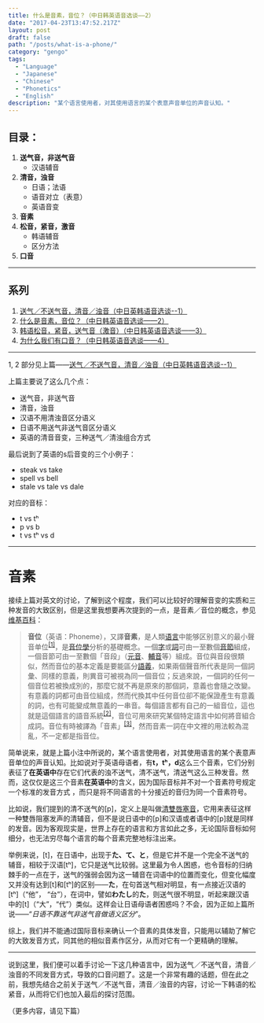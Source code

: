 ```yaml
---
title: 什么是音素，音位？（中日韩英语音选谈——2）
date: "2017-04-23T13:47:52.217Z"
layout: post
draft: false
path: "/posts/what-is-a-phone/"
category: "gengo"
tags:
  - "Language"
  - "Japanese"
  - "Chinese"
  - "Phonetics"
  - "English"
description: "某个语言使用者，对其使用语言的某个表意声音单位的声音认知。"
---
```


## 目录：

1. **送气音，非送气音**
   - 汉语辅音
2. **清音，浊音**
    - 日语；法语
    - 语音对立（表意）
    - 英语音变
3. **音素**
4. **松音，紧音，激音**
   - 韩语辅音
   - 区分方法
5. **口音**

----
## 系列
1. [送气／不送气音，清音／浊音（中日英韩语音选谈--1）](https://www.jianshu.com/p/6f5cb3d07ea7)
2. [什么是音素，音位？（中日韩英语音选谈——2）](https://www.jianshu.com/p/2665b5655ef9)
3. [韩语松音，紧音，送气音（激音）（中日韩英语音选谈——3）](https://www.jianshu.com/p/8df495fc7558)
4. [为什么我们有口音？（中日韩英语音选谈——4）](https://www.jianshu.com/p/725252c47961)

----

1, 2 部分见上篇——[送气／不送气音，清音／浊音（中日英韩语音选谈--1）](https://www.jianshu.com/p/6f5cb3d07ea7)

上篇主要说了这么几个点：
- 送气音，非送气音
- 清音，浊音
- 汉语不用清浊音区分语义
- 日语不用送气非送气音区分语义
- 英语的清音音变，三种送气／清浊组合方式

最后说到了英语的s后音变的三个小例子：
- steak vs take
- spell vs bell
- stale vs tale vs dale

对应的音标：
- t vs tʰ
- p vs b
- t vs tʰ vs d

----
# 音素

接续上篇对英文的讨论，了解到这个程度，我们可以比较好的理解音变的实质和三种发音的大致区别，但是这里我想要再次提到的一点，是音素／音位的概念，参见[维基百科](https://zh.wikipedia.org/wiki/%E9%9F%B3%E4%BD%8D)：
> **音位**（英语：Phoneme），又譯**音素**，是人類[语言](https://zh.wikipedia.org/wiki/%E8%AF%AD%E8%A8%80 "语言")中能够区别意义的最小聲音单位<sup>[[1]](https://zh.wikipedia.org/wiki/%E9%9F%B3%E4%BD%8D#cite_note-1)</sup>，是[音位學](https://zh.wikipedia.org/wiki/%E9%9F%B3%E4%BD%8D%E5%AD%B8 "音位學")分析的基礎概念。一個[字](https://zh.wikipedia.org/wiki/%E6%BC%A2%E5%AD%97 "漢字")或[詞](https://zh.wikipedia.org/wiki/%E8%A9%9E%E8%AA%9E "詞語")可由一至數個[音節](https://zh.wikipedia.org/wiki/%E9%9F%B3%E7%AF%80 "音節")組成，一個音節可由一至數個「音段」（[元音](https://zh.wikipedia.org/wiki/%E5%85%83%E9%9F%B3 "元音")、[輔音](https://zh.wikipedia.org/wiki/%E8%BC%94%E9%9F%B3 "輔音")等）組成。音位與音段很類似，然而音位的基本定義是要能區分[語義](https://zh.wikipedia.org/wiki/%E8%AF%AD%E4%B9%89 "语义")，如果兩個聲音所代表是同一個詞彙、同樣的意義，則異音可被視為同一個音位；反過來說，一個詞的任何一個音位若被換成別的，那麼它就不再是原來的那個詞，意義也會隨之改變。有意義的詞都可由音位組成，然而代換其中任何音位卻不能保證產生有意義的詞，也有可能變成無意義的一串音。每個語言都有自己的一組音位，這也就是這個語言的語音系統<sup>[[2]](https://zh.wikipedia.org/wiki/%E9%9F%B3%E4%BD%8D#cite_note-2)</sup>，音位可用來研究某個特定語言中如何將音組合成詞。音位有時被譯為「音素」<sup>[[3]](https://zh.wikipedia.org/wiki/%E9%9F%B3%E4%BD%8D#cite_note-3)</sup>，然而音素一詞在中文裡的用法較為混亂，不一定都是指音位。

简单说来，就是上篇小注中所说的，某个语言使用者，对其使用语言的某个表意声音单位的声音认知。比如说对于英语母语者，有**t，tʰ，d**这么三个音素，它们分别表征了**在英语中**存在它们代表的浊不送气，清不送气，清送气这么三种发音。然而，这仅仅是这三个音素**在英语中**的含义，因为国际音标并不对一个音素符号规定一个标准的发音方式 ，而只是将不同语言的十分接近的音归为同一个音素符号。

比如说，我们提到的清不送气的[p]，定义上是叫做[清雙唇塞音](https://zh.wikipedia.org/wiki/%E6%B8%85%E9%9B%99%E5%94%87%E5%A1%9E%E9%9F%B3)，它用来表征这样一种雙唇阻塞发声的清辅音，但不是说日语中的[p]和汉语或者语中的[p]就是同样的发音。因为客观现实是，世界上存在的语言和方言如此之多，无论国际音标如何细分，也无法穷尽每个语言的每个音素完整地标注出来。

举例来说，[t]，在日语中，出现于**た、て、と**，但是它并不是一个完全不送气的辅音，相较于汉语[tʰ]，它只是送气比较弱。这里最为令人困惑，也令音标的归纳棘手的一点在于，送气的强弱会因为这一辅音在词语中的位置而变化，但变化幅度又并没有达到[t]和[tʰ]的区别——**た**，在句首送气相对明显，有一点接近汉语的[tʰ]（“他”， “台”），在词中，譬如**わたし**的**た**，则送气很不明显，听起来跟汉语中的[t]（“大”，“代”）类似。这样会让日语母语者困惑吗？不会，因为正如上篇所说——“*日语不靠送气非送气音做语义区分*”。

综上，我们并不能通过国际音标来确认一个音素的具体发音，只能用以辅助了解它的大致发音方式，同其他的相似音素作区分，从而对它有一个更精确的理解。

----

说到这里，我们便可以着手讨论一下这几种语言中，因为送气／不送气音，清音／浊音的不同发音方式，导致的口音问题了。这是一个非常有趣的话题，但在此之前，我想先结合之前关于送气／不送气音，清音／浊音的内容，讨论一下韩语的松紧音，从而将它们也加入最后的探讨范围。

（更多内容，请见下篇）


